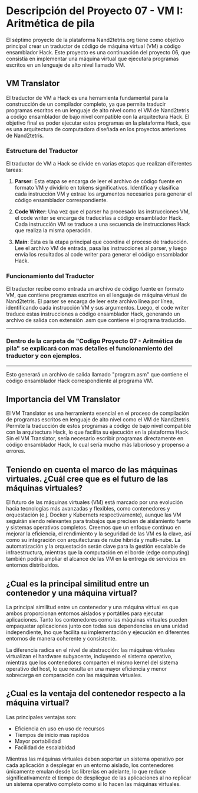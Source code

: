 # Descripción del Proyecto 07 - VM I: Aritmética de pila

El séptimo proyecto de la plataforma Nand2tetris.org tiene como objetivo principal crear un traductor de código de máquina virtual (VM) a código ensamblador Hack. Este proyecto es una continuación del proyecto 06, que consistía en implementar una máquina virtual que ejecutara programas escritos en un lenguaje de alto nivel llamado VM.

## VM Translator

El traductor de VM a Hack es una herramienta fundamental para la construcción de un compilador completo, ya que permite traducir programas escritos en un lenguaje de alto nivel como el VM de Nand2tetris a código ensamblador de bajo nivel compatible con la arquitectura Hack. El objetivo final es poder ejecutar estos programas en la plataforma Hack, que es una arquitectura de computadora diseñada en los proyectos anteriores de Nand2tetris.

### Estructura del Traductor

El traductor de VM a Hack se divide en varias etapas que realizan diferentes tareas:

1. **Parser**: Esta etapa se encarga de leer el archivo de código fuente en formato VM y dividirlo en tokens significativos. Identifica y clasifica cada instrucción VM y extrae los argumentos necesarios para generar el código ensamblador correspondiente.

2. **Code Writer**: Una vez que el parser ha procesado las instrucciones VM, el code writer se encarga de traducirlas a código ensamblador Hack. Cada instrucción VM se traduce a una secuencia de instrucciones Hack que realiza la misma operación.

3. **Main**: Esta es la etapa principal que coordina el proceso de traducción. Lee el archivo VM de entrada, pasa las instrucciones al parser, y luego envía los resultados al code writer para generar el código ensamblador Hack.

### Funcionamiento del Traductor

El traductor recibe como entrada un archivo de código fuente en formato VM, que contiene programas escritos en el lenguaje de máquina virtual de Nand2tetris. El parser se encarga de leer este archivo línea por línea, identificando cada instrucción VM y sus argumentos. Luego, el code writer traduce estas instrucciones a código ensamblador Hack, generando un archivo de salida con extensión .asm que contiene el programa traducido.

---------------------------------------------------------------------------------------------------------------------------------------------------
### Dentro de la carpeta de "Codigo Proyecto 07 - Aritmética de pila" se explicará con mas detalles el funcionamiento del traductor y con ejemplos.
---------------------------------------------------------------------------------------------------------------------------------------------------

Esto generará un archivo de salida llamado "program.asm" que contiene el código ensamblador Hack correspondiente al programa VM.

## Importancia del VM Translator

El VM Translator es una herramienta esencial en el proceso de compilación de programas escritos en lenguaje de alto nivel como el VM de Nand2tetris. Permite la traducción de estos programas a código de bajo nivel compatible con la arquitectura Hack, lo que facilita su ejecución en la plataforma Hack. Sin el VM Translator, sería necesario escribir programas directamente en código ensamblador Hack, lo cual sería mucho más laborioso y propenso a errores.


## Teniendo en cuenta el marco de las máquinas virtuales. ¿Cuál cree que es el futuro de las máquinas virtuales?

El futuro de las máquinas virtuales (VM) está marcado por una evolución hacia tecnologías más avanzadas y flexibles, como contenedores y orquestación (e.j. Docker y Kubernets respectivamente), aunque las VM seguirán siendo relevantes para trabajos que precisen de aislamiento fuerte y sistemas operativos completos. Creemos que un enfoque continuo en mejorar la eficiencia, el rendimiento y la seguridad de las VM es la clave, así como su integración con arquitecturas de nube híbrida y multi-nube. La automatización y la orquestación serán clave para la gestión escalable de infraestructura, mientras que la computación en el borde (edge computing) también podría ampliar el alcance de las VM en la entrega de servicios en entornos distribuidos.


## ¿Cual es la principal similitud entre un contenedor y una máquina virtual?

La principal similitud entre un contenedor y una máquina virtual es que ambos proporcionan entornos aislados y portátiles para ejecutar aplicaciones. Tanto los contenedores como las máquinas virtuales pueden empaquetar aplicaciones junto con todas sus dependencias en una unidad independiente, lno que facilita su implementación y ejecución en diferentes entornos de manera coherente y consistente.

La diferencia radica en el nivel de abstracción: las máquinas virtuales virtualizan el hardware subyacente, incluyendo el sistema operativo, mientras que los contenedores comparten el mismo kernel del sistema operativo del host, lo que resulta en una mayor eficiencia y menor sobrecarga en comparación con las máquinas virtuales.

## ¿Cual es la ventaja del contenedor respecto a la máquina virtual?

Las principales ventajas son:
* Eficiencia en uso en uso de recursos
* Tiempos de inicio mas rapidos
* Mayor portabilidad
* Facilidad de escalabidad

Mientras las máquinas virtuales deben soportar un sistema operativo por cada aplicación a desplegar en un entorno aislado, los contenedores únicamente emulan desde las librerías en adelante, lo que reduce significativamente el tiempo de despliegue de las aplicaciones al no replicar un sistema operativo completo como si lo hacen las máquinas virtuales.
